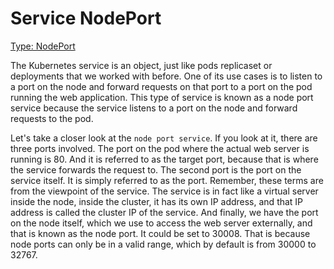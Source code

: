 # Service NodePort
[Type: NodePort](https://kubernetes.io/docs/concepts/services-networking/service/#:~:text=same%20IP%20address.-,type%3A%20NodePort,-If%20you%20set)

The Kubernetes service is an object, just like pods replicaset or deployments that we worked with before.
One of its use cases is to listen to a port on the node and forward requests on that port to a port on the pod running the web application.
This type of service is known as a node port service because the service listens to a port on the node and forward requests to the pod.

Let's take a closer look at the `node port service`. If you look at it, there are three ports involved.
The port on the pod where the actual web server is running is 80.
And it is referred to as the target port, because that is where the service forwards the request to.
The second port is the port on the service itself.
It is simply referred to as the port.
Remember, these terms are from the viewpoint of the service.
The service is in fact like a virtual server inside the node, inside the cluster, it has its own IP address, and that IP address is called the cluster IP of the service.
And finally, we have the port on the node itself, which we use to access the web server externally, and that is known as the node port.
It could be set to 30008.
That is because node ports can only be in a valid range, which by default is from 30000 to 32767.
